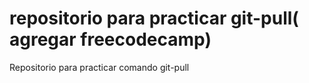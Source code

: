 # repositorio  para practicar git-pull( agregar freecodecamp)
Repositorio para practicar comando git-pull
